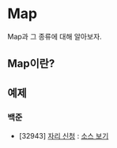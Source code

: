 # Map
Map과 그 종류에 대해 알아보자.

## Map이란?

## 예제
### 백준
- [32943] [자리 신청](https://www.acmicpc.net/problem/32943) : [소스 보기](https://github.com/YunSuJeong/Coding-Test/tree/main/%EB%B0%B1%EC%A4%80/Silver/32943.%E2%80%85%EC%9E%90%EB%A6%AC%E2%80%85%EC%8B%A0%EC%B2%AD)
